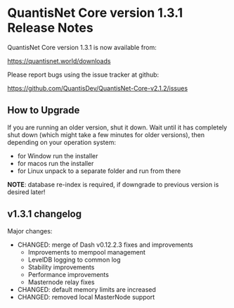 QuantisNet Core version 1.3.1 Release Notes
=======================================


QuantisNet Core version 1.3.1 is now available from:

  https://quantisnet.world/downloads

Please report bugs using the issue tracker at github:

  https://github.com/QuantisDev/QuantisNet-Core-v2.1.2/issues


How to Upgrade
--------------

If you are running an older version, shut it down. Wait until it has completely
shut down (which might take a few minutes for older versions), then depending on
your operation system:

* for Window run the installer
* for macos run the installer
* for Linux unpack to a separate folder and run from there

**NOTE**: database re-index is required, if downgrade to previous version is desired later!


v1.3.1 changelog
----------------

Major changes:

- CHANGED: merge of Dash v0.12.2.3 fixes and improvements
    - Improvements to mempool management
    - LevelDB logging to common log
    - Stability improvements
    - Performance improvements
    - Masternode relay fixes
- CHANGED: default memory limits are increased
- CHANGED: removed local MasterNode support

